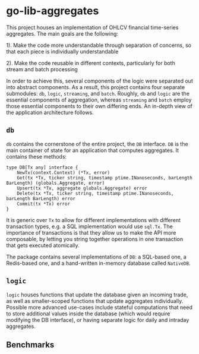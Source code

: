 # go-lib-aggregates

This project houses an implementation of OHLCV financial time-series aggregates. The main goals are the following:

1). Make the code more understandable through separation of concerns, so that each piece is individually understandable

2). Make the code reusable in different contexts, particularly for both stream and batch processing

In order to achieve this, several components of the logic were separated out into abstract components. As a result, this project contains four separate submodules: `db`, `logic`, `streaming`, and `batch`. Roughly, `db` and `logic` are the essential components of aggregation, whereas `streaming` and `batch` employ those essential components to their own differing ends. An in-depth view of the application architecture follows.

## `db`

`db` contains the cornerstone of the entire project, the `DB` interface. `DB` is the main container of state for an application that computes aggregates. It contains these methods:

```
type DB[Tx any] interface {
	NewTx(context.Context) (*Tx, error)
	Get(tx *Tx, ticker string, timestamp ptime.INanoseconds, barLength BarLength) (globals.Aggregate, error)
	Upsert(tx *Tx, aggregate globals.Aggregate) error
	Delete(tx *Tx, ticker string, timestamp ptime.INanoseconds, barLength BarLength) error
	Commit(tx *Tx) error
}
```

It is generic over `Tx` to allow for different implementations with different transaction types, e.g. a SQL implementation would use `sql.Tx`. The importance of transactions is that they allow us to make the API more composable, by letting you string together operations in one transaction that gets executed atomically. 

The package contains several implementations of `DB`: a SQL-based one, a Redis-based one, and a hand-written in-memory database called `NativeDB`. 

## `logic`

`logic` houses functions that update the database given an incoming trade, as well as smaller-scoped functions that update aggregates individually. Possible more advanced use-cases include stateful computations that need to store additional values inside the database (which would require modifying the DB interface), or having separate logic for daily and intraday aggregates.

## Benchmarks
